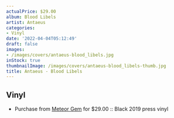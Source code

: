 ```yaml
---
actualPrice: $29.00
album: Blood Libels
artist: Antaeus
categories:
- Vinyl
date: '2022-04-04T05:12:49'
draft: false
images:
- /images/covers/antaeus-blood_libels.jpg
inStock: true
thumbnailImage: /images/covers/antaeus-blood_libels-thumb.jpg
title: Antaeus - Blood Libels
---
```


## Vinyl
* Purchase from [Meteor Gem](https://meteor-gem.com/products/antaeus-blood-libels) for $29.00 :: Black 2019 press vinyl
